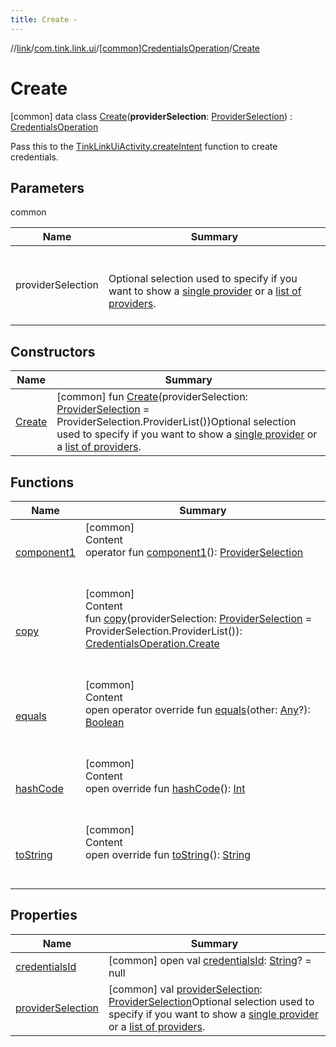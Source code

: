 ```yaml
---
title: Create -
---
```

//[link](../../../index.md)/[com.tink.link.ui](../../index.md)/[[common]CredentialsOperation](../index.md)/[Create](index.md)



# Create  
 [common] data class [Create](index.md)(**providerSelection**: [ProviderSelection](../../[common]-provider-selection/index.md)) : [CredentialsOperation](../index.md)

Pass this to the [TinkLinkUiActivity.createIntent](../../[common]-tink-link-ui-activity/-companion/create-intent.md) function to create credentials.

   


## Parameters  
  
common  
  
|  Name|  Summary| 
|---|---|
| <a name="com.tink.link.ui/CredentialsOperation.Create///PointingToDeclaration/"></a>providerSelection| <a name="com.tink.link.ui/CredentialsOperation.Create///PointingToDeclaration/"></a><br><br>Optional selection used to specify if you want to show a [single provider](../../[common]-provider-selection/-single-provider/index.md) or a [list of providers](../../[common]-provider-selection/-provider-list/index.md).<br><br>
  


## Constructors  
  
|  Name|  Summary| 
|---|---|
| <a name="com.tink.link.ui/CredentialsOperation.Create/Create/#com.tink.link.ui.ProviderSelection/PointingToDeclaration/"></a>[Create](-create.md)| <a name="com.tink.link.ui/CredentialsOperation.Create/Create/#com.tink.link.ui.ProviderSelection/PointingToDeclaration/"></a> [common] fun [Create](-create.md)(providerSelection: [ProviderSelection](../../[common]-provider-selection/index.md) = ProviderSelection.ProviderList())Optional selection used to specify if you want to show a [single provider](../../[common]-provider-selection/-single-provider/index.md) or a [list of providers](../../[common]-provider-selection/-provider-list/index.md).   <br>


## Functions  
  
|  Name|  Summary| 
|---|---|
| <a name="com.tink.link.ui/CredentialsOperation.Create/component1/#/PointingToDeclaration/"></a>[component1](component1.md)| <a name="com.tink.link.ui/CredentialsOperation.Create/component1/#/PointingToDeclaration/"></a>[common]  <br>Content  <br>operator fun [component1](component1.md)(): [ProviderSelection](../../[common]-provider-selection/index.md)  <br><br><br>
| <a name="com.tink.link.ui/CredentialsOperation.Create/copy/#com.tink.link.ui.ProviderSelection/PointingToDeclaration/"></a>[copy](copy.md)| <a name="com.tink.link.ui/CredentialsOperation.Create/copy/#com.tink.link.ui.ProviderSelection/PointingToDeclaration/"></a>[common]  <br>Content  <br>fun [copy](copy.md)(providerSelection: [ProviderSelection](../../[common]-provider-selection/index.md) = ProviderSelection.ProviderList()): [CredentialsOperation.Create](index.md)  <br><br><br>
| <a name="kotlin/Any/equals/#kotlin.Any?/PointingToDeclaration/"></a>[equals](../../../com.tink.service.user/[common]-user-profile-service-impl/index.md#%5Bkotlin%2FAny%2Fequals%2F%23kotlin.Any%3F%2FPointingToDeclaration%2F%5D%2FFunctions%2F1647702525)| <a name="kotlin/Any/equals/#kotlin.Any?/PointingToDeclaration/"></a>[common]  <br>Content  <br>open operator override fun [equals](../../../com.tink.service.user/[common]-user-profile-service-impl/index.md#%5Bkotlin%2FAny%2Fequals%2F%23kotlin.Any%3F%2FPointingToDeclaration%2F%5D%2FFunctions%2F1647702525)(other: [Any](https://kotlinlang.org/api/latest/jvm/stdlib/kotlin/-any/index.html)?): [Boolean](https://kotlinlang.org/api/latest/jvm/stdlib/kotlin/-boolean/index.html)  <br><br><br>
| <a name="kotlin/Any/hashCode/#/PointingToDeclaration/"></a>[hashCode](../../../com.tink.service.user/[common]-user-profile-service-impl/index.md#%5Bkotlin%2FAny%2FhashCode%2F%23%2FPointingToDeclaration%2F%5D%2FFunctions%2F1647702525)| <a name="kotlin/Any/hashCode/#/PointingToDeclaration/"></a>[common]  <br>Content  <br>open override fun [hashCode](../../../com.tink.service.user/[common]-user-profile-service-impl/index.md#%5Bkotlin%2FAny%2FhashCode%2F%23%2FPointingToDeclaration%2F%5D%2FFunctions%2F1647702525)(): [Int](https://kotlinlang.org/api/latest/jvm/stdlib/kotlin/-int/index.html)  <br><br><br>
| <a name="kotlin/Any/toString/#/PointingToDeclaration/"></a>[toString](../../../com.tink.service.user/[common]-user-profile-service-impl/index.md#%5Bkotlin%2FAny%2FtoString%2F%23%2FPointingToDeclaration%2F%5D%2FFunctions%2F1647702525)| <a name="kotlin/Any/toString/#/PointingToDeclaration/"></a>[common]  <br>Content  <br>open override fun [toString](../../../com.tink.service.user/[common]-user-profile-service-impl/index.md#%5Bkotlin%2FAny%2FtoString%2F%23%2FPointingToDeclaration%2F%5D%2FFunctions%2F1647702525)(): [String](https://kotlinlang.org/api/latest/jvm/stdlib/kotlin/-string/index.html)  <br><br><br>


## Properties  
  
|  Name|  Summary| 
|---|---|
| <a name="com.tink.link.ui/CredentialsOperation.Create/credentialsId/#/PointingToDeclaration/"></a>[credentialsId](index.md#%5Bcom.tink.link.ui%2FCredentialsOperation.Create%2FcredentialsId%2F%23%2FPointingToDeclaration%2F%5D%2FProperties%2F1647702525)| <a name="com.tink.link.ui/CredentialsOperation.Create/credentialsId/#/PointingToDeclaration/"></a> [common] open val [credentialsId](index.md#%5Bcom.tink.link.ui%2FCredentialsOperation.Create%2FcredentialsId%2F%23%2FPointingToDeclaration%2F%5D%2FProperties%2F1647702525): [String](https://kotlinlang.org/api/latest/jvm/stdlib/kotlin/-string/index.html)? = null   <br>
| <a name="com.tink.link.ui/CredentialsOperation.Create/providerSelection/#/PointingToDeclaration/"></a>[providerSelection](provider-selection.md)| <a name="com.tink.link.ui/CredentialsOperation.Create/providerSelection/#/PointingToDeclaration/"></a> [common] val [providerSelection](provider-selection.md): [ProviderSelection](../../[common]-provider-selection/index.md)Optional selection used to specify if you want to show a [single provider](../../[common]-provider-selection/-single-provider/index.md) or a [list of providers](../../[common]-provider-selection/-provider-list/index.md).   <br>

